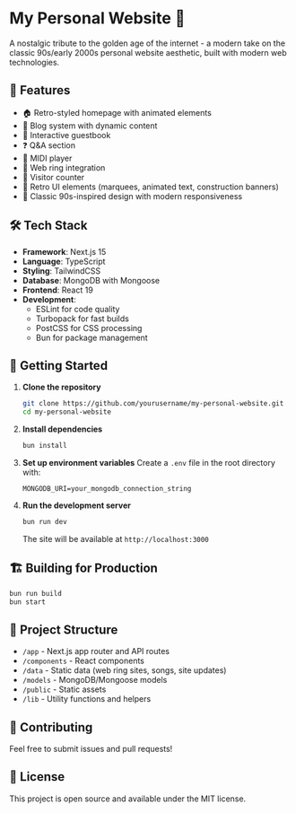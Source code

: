 # My Personal Website 🌟

A nostalgic tribute to the golden age of the internet - a modern take on the classic 90s/early 2000s personal website aesthetic, built with modern web technologies.

## 🚀 Features

- 🏠 Retro-styled homepage with animated elements
- 📝 Blog system with dynamic content
- 📖 Interactive guestbook
- ❓ Q&A section
- 🎵 MIDI player
- 💫 Web ring integration
- 👥 Visitor counter
- 🌈 Retro UI elements (marquees, animated text, construction banners)
- 🎨 Classic 90s-inspired design with modern responsiveness

## 🛠️ Tech Stack

- **Framework**: Next.js 15
- **Language**: TypeScript
- **Styling**: TailwindCSS
- **Database**: MongoDB with Mongoose
- **Frontend**: React 19
- **Development**:
  - ESLint for code quality
  - Turbopack for fast builds
  - PostCSS for CSS processing
  - Bun for package management

## 🚀 Getting Started

1. **Clone the repository**

   ```bash
   git clone https://github.com/yourusername/my-personal-website.git
   cd my-personal-website
   ```

2. **Install dependencies**

   ```bash
   bun install
   ```

3. **Set up environment variables**
   Create a `.env` file in the root directory with:

   ```
   MONGODB_URI=your_mongodb_connection_string
   ```

4. **Run the development server**
   ```bash
   bun run dev
   ```
   The site will be available at `http://localhost:3000`

## 🏗️ Building for Production

```bash
bun run build
bun start
```

## 📝 Project Structure

- `/app` - Next.js app router and API routes
- `/components` - React components
- `/data` - Static data (web ring sites, songs, site updates)
- `/models` - MongoDB/Mongoose models
- `/public` - Static assets
- `/lib` - Utility functions and helpers

## 🌟 Contributing

Feel free to submit issues and pull requests!

## 📜 License

This project is open source and available under the MIT license.
